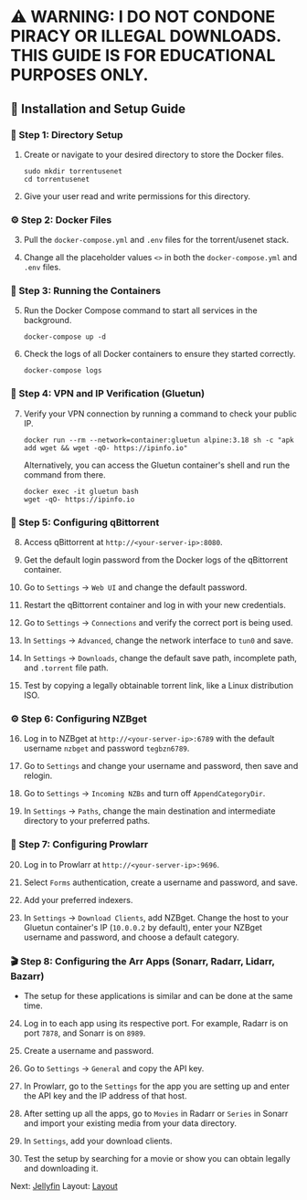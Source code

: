 # ⚠️ WARNING: I DO NOT CONDONE PIRACY OR ILLEGAL DOWNLOADS. THIS GUIDE IS FOR EDUCATIONAL PURPOSES ONLY.

## 🐳 Installation and Setup Guide

### 📂 Step 1: Directory Setup

1. Create or navigate to your desired directory to store the Docker files.

   ```
   sudo mkdir torrentusenet
   cd torrentusenet
   ```

2. Give your user read and write permissions for this directory.

### ⚙️ Step 2: Docker Files

3. Pull the `docker-compose.yml` and `.env` files for the torrent/usenet stack.

4. Change all the placeholder values `<>` in both the `docker-compose.yml` and `.env` files.

### 🚀 Step 3: Running the Containers

5. Run the Docker Compose command to start all services in the background.

   ```
   docker-compose up -d
   ```

6. Check the logs of all Docker containers to ensure they started correctly.

   ```
   docker-compose logs
   ```

### 🔐 Step 4: VPN and IP Verification (Gluetun)

7. Verify your VPN connection by running a command to check your public IP.

   ```
   docker run --rm --network=container:gluetun alpine:3.18 sh -c "apk add wget && wget -qO- https://ipinfo.io"
   ```

   Alternatively, you can access the Gluetun container's shell and run the command from there.

   ```
   docker exec -it gluetun bash
   wget -qO- https://ipinfo.io
   ```

### 🔧 Step 5: Configuring qBittorrent

8. Access qBittorrent at `http://<your-server-ip>:8080`.

9. Get the default login password from the Docker logs of the qBittorrent container.

10. Go to `Settings` -> `Web UI` and change the default password.

11. Restart the qBittorrent container and log in with your new credentials.

12. Go to `Settings` -> `Connections` and verify the correct port is being used.

13. In `Settings` -> `Advanced`, change the network interface to `tun0` and save.

14. In `Settings` -> `Downloads`, change the default save path, incomplete path, and `.torrent` file path.

15. Test by copying a legally obtainable torrent link, like a Linux distribution ISO.

### ⚙️ Step 6: Configuring NZBget

16. Log in to NZBget at `http://<your-server-ip>:6789` with the default username `nzbget` and password `tegbzn6789`.

17. Go to `Settings` and change your username and password, then save and relogin.

18. Go to `Settings` -> `Incoming NZBs` and turn off `AppendCategoryDir`.

19. In `Settings` -> `Paths`, change the main destination and intermediate directory to your preferred paths.

### 🔄 Step 7: Configuring Prowlarr

20. Log in to Prowlarr at `http://<your-server-ip>:9696`.

21. Select `Forms` authentication, create a username and password, and save.

22. Add your preferred indexers.

23. In `Settings` -> `Download Clients`, add NZBget. Change the host to your Gluetun container's IP (`10.0.0.2` by default), enter your NZBget username and password, and choose a default category.

### 🎬 Step 8: Configuring the Arr Apps (Sonarr, Radarr, Lidarr, Bazarr)

* The setup for these applications is similar and can be done at the same time.

24. Log in to each app using its respective port. For example, Radarr is on port `7878`, and Sonarr is on `8989`.

25. Create a username and password.

26. Go to `Settings` -> `General` and copy the API key.

27. In Prowlarr, go to the `Settings` for the app you are setting up and enter the API key and the IP address of that host.

28. After setting up all the apps, go to `Movies` in Radarr or `Series` in Sonarr and import your existing media from your data directory.

29. In `Settings`, add your download clients.

30. Test the setup by searching for a movie or show you can obtain legally and downloading it.


Next: [Jellyfin](../Jellyfin)
Layout: [Layout](../Layout)
